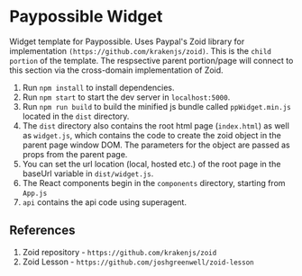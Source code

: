 # Paypossible Widget

Widget template for Paypossible. Uses Paypal's Zoid library for implementation `(https://github.com/krakenjs/zoid)`. This is the `child portion` of the template. The respsective parent portion/page will connect to this section via the cross-domain implementation of Zoid.

1. Run `npm install` to install dependencies.
2. Run `npm start` to start the dev server in `localhost:5000`.
3. Run `npm run build` to build the minified js bundle called `ppWidget.min.js` located in the `dist` directory.
4. The `dist` directory also contains the root html page (`index.html`) as well as `widget.js`, which contains the code to create the zoid object in the parent page window DOM. The parameters for the object are passed as props from the parent page.
5. You can set the url location (local, hosted etc.) of the root page in the baseUrl variable in `dist/widget.js`.
6. The React components begin in the `components` directory, starting from `App.js`
7. `api` contains the api code using superagent.

## References

1. Zoid repository - `https://github.com/krakenjs/zoid`
2. Zoid Lesson - `https://github.com/joshgreenwell/zoid-lesson`
